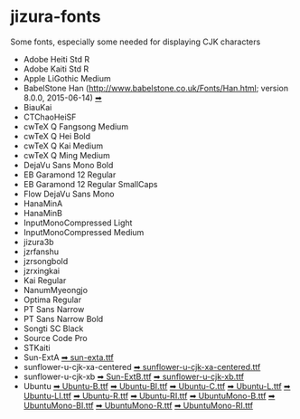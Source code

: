 # jizura-fonts
Some fonts, especially some needed for displaying CJK characters




* Adobe Heiti Std R
* Adobe Kaiti Std R
* Apple LiGothic Medium
* BabelStone Han (http://www.babelstone.co.uk/Fonts/Han.html; version 8.0.0, 2015-06-14)
  [➡](https://github.com/loveencounterflow/jizura-fonts/raw/master/fonts/BabelStoneHan.ttf)
* BiauKai
* CTChaoHeiSF
* cwTeX Q Fangsong Medium
* cwTeX Q Hei Bold
* cwTeX Q Kai Medium
* cwTeX Q Ming Medium
* DejaVu Sans Mono Bold
* EB Garamond 12 Regular
* EB Garamond 12 Regular SmallCaps
* Flow DejaVu Sans Mono
* HanaMinA
* HanaMinB
* InputMonoCompressed Light
* InputMonoCompressed Medium
* jizura3b
* jzrfanshu
* jzrsongbold
* jzrxingkai
* Kai Regular
* NanumMyeongjo
* Optima Regular
* PT Sans Narrow
* PT Sans Narrow Bold
* Songti SC Black
* Source Code Pro
* STKaiti
* Sun-ExtA
  [➡ sun-exta.ttf](https://github.com/loveencounterflow/jizura-fonts/raw/master/fonts/sun-exta.ttf)
* sunflower-u-cjk-xa-centered
  [➡ sunflower-u-cjk-xa-centered.ttf](https://github.com/loveencounterflow/jizura-fonts/raw/master/fonts/sunflower-u-cjk-xa-centered.ttf)
* sunflower-u-cjk-xb
  [➡ Sun-ExtB.ttf](https://github.com/loveencounterflow/jizura-fonts/raw/master/fonts/Sun-ExtB.ttf)
  [➡ sunflower-u-cjk-xb.ttf](https://github.com/loveencounterflow/jizura-fonts/raw/master/fonts/sunflower-u-cjk-xb.ttf)
* Ubuntu
  [➡ Ubuntu-B.ttf](https://github.com/loveencounterflow/jizura-fonts/raw/master/fonts/Ubuntu-B.ttf)
  [➡ Ubuntu-BI.ttf](https://github.com/loveencounterflow/jizura-fonts/raw/master/fonts/Ubuntu-BI.ttf)
  [➡ Ubuntu-C.ttf](https://github.com/loveencounterflow/jizura-fonts/raw/master/fonts/Ubuntu-C.ttf)
  [➡ Ubuntu-L.ttf](https://github.com/loveencounterflow/jizura-fonts/raw/master/fonts/Ubuntu-L.ttf)
  [➡ Ubuntu-LI.ttf](https://github.com/loveencounterflow/jizura-fonts/raw/master/fonts/Ubuntu-LI.ttf)
  [➡ Ubuntu-R.ttf](https://github.com/loveencounterflow/jizura-fonts/raw/master/fonts/Ubuntu-R.ttf)
  [➡ Ubuntu-RI.ttf](https://github.com/loveencounterflow/jizura-fonts/raw/master/fonts/Ubuntu-RI.ttf)
  [➡ UbuntuMono-B.ttf](https://github.com/loveencounterflow/jizura-fonts/raw/master/fonts/UbuntuMono-B.ttf)
  [➡ UbuntuMono-BI.ttf](https://github.com/loveencounterflow/jizura-fonts/raw/master/fonts/UbuntuMono-BI.ttf)
  [➡ UbuntuMono-R.ttf](https://github.com/loveencounterflow/jizura-fonts/raw/master/fonts/UbuntuMono-R.ttf)
  [➡ UbuntuMono-RI.ttf](https://github.com/loveencounterflow/jizura-fonts/raw/master/fonts/UbuntuMono-RI.ttf)